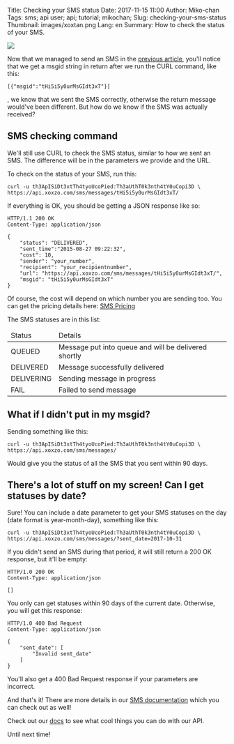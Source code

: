 Title: Checking your SMS status
Date: 2017-11-15 11:00
Author: Miko-chan
Tags: sms; api user; api; tutorial; mikochan;
Slug: checking-your-sms-status
Thumbnail: images/xoxtan.png
Lang: en
Summary: How to check the status of your SMS.

<div>
  <img src="https://blog.xoxzo.com/images/xoxtan.png" class="float-lg-right lg-width200 md-width300" style="margin: 0;">
</div>
<div class="lg-padding-top50 md-padding0">

Now that we managed to send an SMS in the <a href="https://blog.xoxzo.com/2017/10/31/sending-your-first-sms/">previous article</a>, you'll notice that we get a msgid string in return after we run the CURL command, like this: <pre><code>[{"msgid":"tHi5i5y0urMsGIdt3xT"}]</code></pre>, we know that we sent the SMS correctly, otherwise the return message would've been different. But how do we know if the SMS was actually received?
</div>
<div style="clear:both;"></div>

## SMS checking command

We'll still use CURL to check the SMS status, similar to how we sent an SMS. The difference will be in the parameters we provide and the URL.

To check on the status of your SMS, run this:

```
curl -u th3ApISiDt3xtTh4tyoUcoPied:Th3aUthT0k3nth4tY0uCopi3D \
https://api.xoxzo.com/sms/messages/tHi5i5y0urMsGIdt3xT/
```

If everything is OK, you should be getting a JSON response like so:

```
HTTP/1.1 200 OK
Content-Type: application/json

{
    "status": "DELIVERED",
    "sent_time":"2015-08-27 09:22:32",
    "cost": 10,
    "sender": "your_number",
    "recipient": "your_recipientnumber",
    "url": "https://api.xoxzo.com/sms/messages/tHi5i5y0urMsGIdt3xT/",
    "msgid": "tHi5i5y0urMsGIdt3xT"
}
```

Of course, the cost will depend on which number you are sending too. You can get the pricing details here: [SMS Pricing](https://www.xoxzo.com/en/about/pricing/#sms)

The SMS statuses are in this list:
<table class="table table-striped">
  <thead>
    <tr>
      <td> Status </td>
      <td> Details </td>
    </tr>
  </thead>
  <tbody>
    <tr>
      <td> QUEUED </td>
      <td> Message put into queue and will be delivered shortly </td>
    </tr>
    <tr>
      <td> DELIVERED </td>
      <td> Message successfully delivered </td>
    </tr>
    <tr>
      <td> DELIVERING </td>
      <td> Sending message in progress </td>
    </tr>
    <tr>
      <td> FAIL </td>
      <td> Failed to send message </td>
    </tr>
  </tbody>
</table>

## What if I didn't put in my msgid?

Sending something like this:

```
curl -u th3ApISiDt3xtTh4tyoUcoPied:Th3aUthT0k3nth4tY0uCopi3D \
https://api.xoxzo.com/sms/messages/
```

Would give you the status of all the SMS that you sent within 90 days.

## There's a lot of stuff on my screen! Can I get statuses by date?

Sure! You can include a date parameter to get your SMS statuses on the day (date format is year-month-day), something like this:

```
curl -u th3ApISiDt3xtTh4tyoUcoPied:Th3aUthT0k3nth4tY0uCopi3D \
https://api.xoxzo.com/sms/messages/?sent_date=2017-10-31
```

If you didn't send an SMS during that period, it will still return a 200 OK response, but it'll be empty:

```
HTTP/1.0 200 OK
Content-Type: application/json

[]
```

You only can get statuses within 90 days of the current date. Otherwise, you will get this response:

```
HTTP/1.0 400 Bad Request
Content-Type: application/json

{
    "sent_date": [
        "Invalid sent_date"
    ]
}
```

You'll also get a 400 Bad Request response if your parameters are incorrect.

And that's it! There are more details in our [SMS documentation](http://docs.xoxzo.com/en/sms.html#check-sms-status-api) which you can check out as well!

Check out our [docs](https://docs.xoxzo.com/en/) to see what cool things you can do with our API. 

Until next time!
